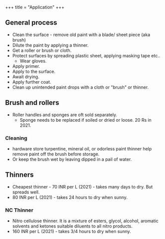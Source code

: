 +++
title = "Application"
+++

## General process
- Clean the surface - remove old paint with a blade/ sheet piece (aka brush)
- Dilute the paint by applying a thinner.
- Get a roller or brush or cloth. 
- Protect surfaces by spreading plastic sheet, applying masking tape etc..
  - Wear gloves.
- Apply primer.
- Apply to the surface.
- Await drying.
- Apply further coat.
- Clean up unintended paint drops with a cloth or "brush" or thinner.

## Brush and rollers
- Roller handles and sponges are oft sold separately. 
  - Sponge needs to be replaced if soiled or dried or loose. 20 Rs in 2021. 

### Cleaning
- hardware store turpentine, mineral oil, or odorless paint thinner help remove paint off the brush before storage.
- Or keep the brush wet by leaving dipped in a pail of water.

## Thinners
- Cheapest thinner  - 70 INR per L (2021) - takes many days to dry. But spreads well.
- 80 INR per L (2021) - takes 24 hours to dry when sunny.

### NC Thinner
- Nitro cellulose thinner. It is a mixture of esters, glycol, alcohol, aromatic solvents and ketones suitable diluents to all nitro products.
- 160 INR per L (2021) - takes 3/4 hours to dry when sunny.